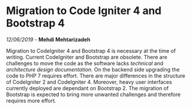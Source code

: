 # Migration to Code Igniter 4 and Bootstrap 4 #

_12/06/2019_ - **Mehdi Mehtarizadeh**

Migration to CodeIgniter 4 and Bootstrap 4 is necessary at the time of writing. Current CodeIgniter and Bootstrap are obsolete. There are challenges to move the code as the software lacks *technical* and *architecture design documentation*. On the backend side upgrading the code to PHP 7 requires effort. There are major differences in the structure of CodeIgniter 2 and CodeIgniter 4. Moreover, heavy user interfaces currently deployed are dependant on Bootstrap 2. The migration of Bootstrap is expected to bring more unwanted challenges and therefore requires more effort.